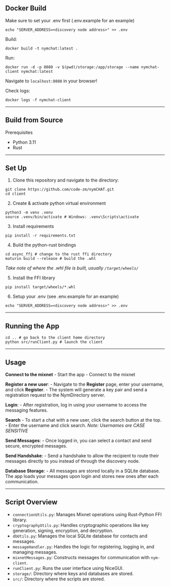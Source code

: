 ## Docker Build
Make sure to set your .env first (.env.example for an example)
```
echo "SERVER_ADDRESS=<discovery node address>" >> .env
```

Build:
```
docker build -t nymchat:latest .
```

Run:
```
docker run -d -p 8080 -v $(pwd)/storage:/app/storage --name nymchat-client nymchat:latest
```

Navigate to `localhost:8080` in your browser!

Check logs:
```
docker logs -f nymchat-client
```


---
## Build from Source 

Prerequisites
- Python 3.11
- Rust
---
## Set Up  

1.  Clone this repository and navigate to the directory:
```
git clone https://github.com/code-zm/nymCHAT.git
cd client
```

2. Create & activate python virtual environment
```
python3 -m venv .venv
source .venv/bin/activate # Windows: .venv\Scripts\activate
```

3. Install requirements
```
pip install -r requirements.txt
```

4. Build the python-rust bindings
```
cd async_ffi # change to the rust ffi directory 
maturin build --release # build the .whl
```
*Take note of where the .whl file is built, usually `/target/wheels/`*

5. Install the FFI library
```
pip install target/wheels/*.whl
```
6. Setup your .env (see .env.example for an example)
```
echo "SERVER_ADDRESS=<discovery node address>" >> .env
```

---
## Running the App

```
cd .. # go back to the client home directory
python src/runClient.py # launch the client
```

--- 
## Usage
**Connect to the mixnet**
	- Start the app
	- Connect to the mixnet

 **Register a new user**:
    - Navigate to the **Register** page, enter your username, and click **Register**.
    - The system will generate a key pair and send a registration request to the NymDirectory server.

**Login**:
    - After registration, log in using your username to access the messaging features.

**Search**
	- To start a chat with a new user, click the search button at the top. 
	- Enter the username and click search. *Note: Usernames are CASE SENSITIVE*

**Send Messages**:
    - Once logged in, you can select a contact and send secure, encrypted messages.

**Send Handshake**:
	- Send a handshake to allow the recipient to route their messages directly to you instead of through the discovery node. 

**Database Storage**:
    - All messages are stored locally in a SQLite database. The app loads your messages upon login and stores new ones after each communication.

--- 
## Script Overview

- `connectionUtils.py`: Manages Mixnet operations using Rust-Python FFI library.
- `cryptographyUtils.py`: Handles cryptographic operations like key generation, signing, encryption, and decryption.
- `dbUtils.py`: Manages the local SQLite database for contacts and messages.
- `messageHandler.py`: Handles the logic for registering, logging in, and managing messages.
- `mixnetMessages.py`: Constructs messages for communication with `nym-client`.
- `runClient.py`: Runs the user interface using NiceGUI.
- `storage/`: Directory where keys and databases are stored.
- `src/`: Directory where the scripts are stored. 
